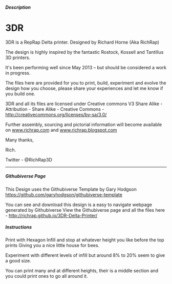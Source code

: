 ##### Description

3DR
===

3DR is a RepRap Delta printer. Designed by Richard Horne (Aka RichRap)

The design is highly inspired by the fantastic Rostock, Kossell and Tantillus 3D printers.

It's been performing well since May 2013 – but should be considered a work in progress.

The files here are provided for you to print, build, experiment and evolve the design how you choose, please share your experiences and let me know if you build one.

3DR and all its files are licensed under Creative commons V3 Share Alike - Attribution - Share Alike - Creative Commons - http://creativecommons.org/licenses/by-sa/3.0/

Further assembly, sourcing and pictorial information will become available on www.richrap.com and www.richrap.blogspot.com


Many thanks,

Rich.


Twitter - @RichRap3D

***

##### Githubiverse Page
This Design uses the Githubiverse Template by Gary Hodgson https://github.com/garyhodgson/githubiverse-template

You can see and download this design is a easy to navigate webpage generated by Githubiverse
View the Githubiverse page and all the files here - 
http://richrap.github.io/3DR-Delta-Printer/



##### Instructions

Print with Hexagon Infill and stop at whatever height you like before the top prints 
Giving you a nice little house for bees.

Experiment with different levels of infill but around 8% to 20% seem to give a good size.

You can print many and at different heights, their is a middle section and you could print ones to go all around it.
